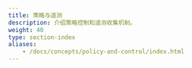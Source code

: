 ```yaml
---
title: 策略与遥测
description: 介绍策略控制和遥测收集机制。
weight: 40
type: section-index
aliases:
    - /docs/concepts/policy-and-control/index.html
---
```


